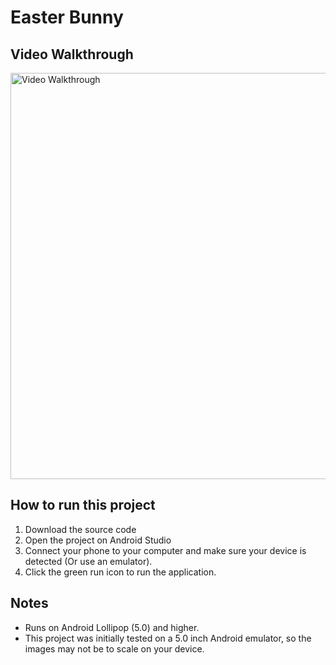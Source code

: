 # Easter Bunny

## Video Walkthrough
<img src='easter-bunny.gif' title='Video Walkthrough' height='650px' width='' alt='Video Walkthrough' />

## How to run this project
1. Download the source code
2. Open the project on Android Studio
3. Connect your phone to your computer and make sure your device is detected (Or use an emulator).
4. Click the green run icon to run the application.

## Notes
* Runs on Android Lollipop (5.0) and higher.
* This project was initially tested on a 5.0 inch Android emulator, so the images may not be to scale on your device.
